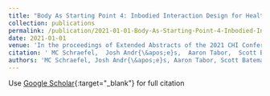 ```yaml
---
title: "Body As Starting Point 4: Inbodied Interaction Design for Health Ownership."
collection: publications
permalink: /publication/2021-01-01-Body-As-Starting-Point-4-Inbodied-Interaction-Design-for-Health-Ownership
date: 2021-01-01
venue: 'In the proceedings of Extended Abstracts of the 2021 CHI Conference on Human Factors in Computing Systems'
citation: ' MC Schraefel,  Josh Andr{\&apos;e}s,  Aaron Tabor,  Scott Bateman,  Abby Wanyu,  Mike Jones,  Kai Kunze,  Elizabeth Murnane,  Steeven Villa, &quot;Body As Starting Point 4: Inbodied Interaction Design for Health Ownership..&quot; In the proceedings of Extended Abstracts of the 2021 CHI Conference on Human Factors in Computing Systems, 2021.'
authors: 'MC Schraefel, Josh Andr{\&apos;e}s, Aaron Tabor, Scott Bateman, Abby Wanyu, Mike Jones, Kai Kunze, Elizabeth Murnane, Steeven Villa'
---
```

Use [Google Scholar](https://scholar.google.com/scholar?q=Body+As+Starting+Point+4:+Inbodied+Interaction+Design+for+Health+Ownership.){:target="_blank"} for full citation